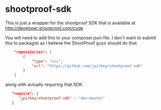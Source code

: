 shootproof-sdk
==============

This is just a wrapper for the shootproof SDK that is available at http://developer.shootproof.com/code

You will need to add this to your composer.json file.  I don't want to submit this to packagist as I believe the ShootProof guys should do that.
```json
    "repositories": [
        {
            "type": "vcs",
            "url": "https://github.com/jpirkey/shootproof-sdk"
        }
    ]
```

along with actually requiring that SDK:
```json
   "require": {
      "jpirkey/shootproof-sdk" : "dev-master"
   }

```
